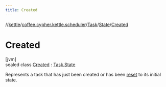 ```yaml
---
title: Created
---
```

//[kettle](../../../../../index.html)/[coffee.cypher.kettle.scheduler](../../../index.html)/[Task](../../index.html)/[State](../index.html)/[Created](index.html)



# Created



[jvm]\
sealed class [Created](index.html) : [Task.State](../index.html)

Represents a task that has just been created or has been [reset](../../reset.html) to its initial state.


